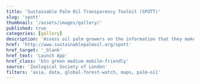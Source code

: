 ```yaml
---
title: 'Sustainable Palm Oil Transparency Toolkit (SPOTT)'
slug: 'spott'
thumbnail: '/assets/images/gallery/'
published: true
categories: [gallery]
description: 'Assess oil palm growers on the information that they make publicly available about the sustainability of their operations.'
href: 'http://www.sustainablepalmoil.org/spott'
href_target: '_blank'
href_text: 'Launch App'
href_class: 'btn green medium mobile-friendly'
source: 'Zoological Society of London'
filters: 'asia, data, global-forest-watch, maps, palm-oil'
---
```

